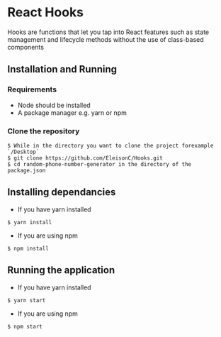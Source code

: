# React Hooks
Hooks are functions that let you tap into React features such as state management and lifecycle methods without the use of class-based components

## Installation and Running

### Requirements
- Node should be installed 
- A package manager e.g. yarn or npm

### Clone the repository
```
$ While in the directory you want to clone the project forexample `/Desktop`
$ git clone https://github.com/EleisonC/Hooks.git
$ cd random-phone-number-generator in the directory of the package.json
```

## Installing dependancies

- If you have yarn installed
```
$ yarn install
```

- If you are using npm
```
$ npm install
```

## Running the application

- If you have yarn installed
```
$ yarn start
```

- If you are using npm
```
$ npm start
```